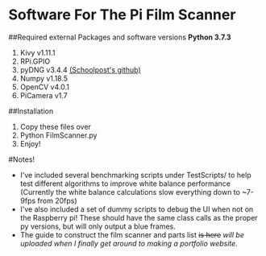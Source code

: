 # **Software For The Pi Film Scanner**

##Required external Packages and software versions
**Python 3.7.3**
1) Kivy v1.11.1
2) RPi.GPIO
3) pyDNG v3.4.4 [(Schoolpost's github)](https://github.com/schoolpost/PyDNG)
4) Numpy v1.18.5
5) OpenCV v4.0.1
6) PiCamera v1.7



##Installation
1) Copy these files over
2) Python FilmScanner.py
3) Enjoy!

#Notes!
- I've included several benchmarking scripts under TestScripts/ to help test different algorithms to improve white balance
 performance (Currently the white balance calculations slow everything down to ~7-9fps from 20fps)
- I've also included a set of dummy scripts to debug the UI when not on the Raspberry pi! These should have the same
class calls as the proper py versions, but will only output a blue frames.
- The guide to construct the film scanner and parts list ~~is here~~ _will be uploaded when I finally get around to making
a portfolio website._
